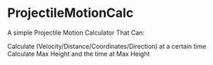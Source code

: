 # ProjectileMotionCalc
A simple Projectile Motion Calculator
That Can:

Calculate (Velocity/Distance/Coordinates/Direction) at a certain time
Calculate Max Height and the time at Max Height
